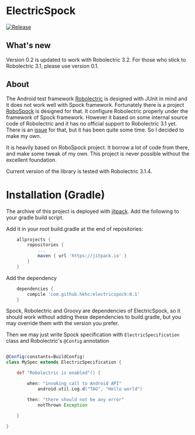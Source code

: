 # ElectricSpock

[![Release](https://jitpack.io/v/hkhc/electricspock.svg)](https://jitpack.io/#hkhc/electricspock)

## What's new

Version 0.2 is updated to work with Robolectric 3.2.
For those who stick to Robolectric 3.1, please use version 0.1.

## About

The Android test framework [Robolectric](https://github.com/robolectric/robolectric) is designed with JUnit in mind and it does not work well with Spock framework. Fortunately there is a project [RoboSpock](https://github.com/robospock/RoboSpock) is designed for that. It configure Robolectric properly under the framework of Spock framework. However it based on some internal source code of Robolectric and it has no official support to Robolectric 3.1 yet. There is an [issue](https://github.com/robospock/RoboSpock/issues/59) for that, but it has been quite some time. So I decided to make my own.

It is heavily based on RoboSpock project. It borrow a lot of code from there, and make some tweak of my own. This project is never possible without the excellent foundation.

Current version of the library is tested with Robolectric 3.1.4. 

# Installation (Gradle)

The archive of this project is deployed with [jitpack](https://jitpack.io). Add the following to your gradle build script.

Add it in your root build.gradle at the end of repositories:

```groovy
	allprojects {
		repositories {
			...
			maven { url 'https://jitpack.io' }
		}
	}
```

Add the dependency

```groovy
	dependencies {
		compile 'com.github.hkhc:electricspock:0.1'
	}
```

Spock, Robolectric and Groovy are dependencies of ElectricSpock, so it should work without adding these dependencies to build.gradle, but you may override them with the version you prefer.

Then we may just write Spock specification with `ElectricSpecification` class and Robolectric's `@Config` annotation

```groovy

@Config(constants=BuildConfig)
class MySpec extends ElectricSpecification {

    def "Robolectric is enabled"() {

        when: "invoking call to Android API"
            android.util.Log.d("TAG", "Hello world")

        then: "there should not be any error"
            notThrown Exception
        
    }

}

```

